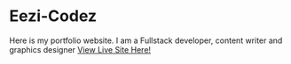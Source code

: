 # Eezi-Codez
Here is my portfolio website. I am a Fullstack developer, content writer and graphics designer
<a href="https://oluseyi18.github.io/Eezi-Codez/">View Live Site Here!</a>
